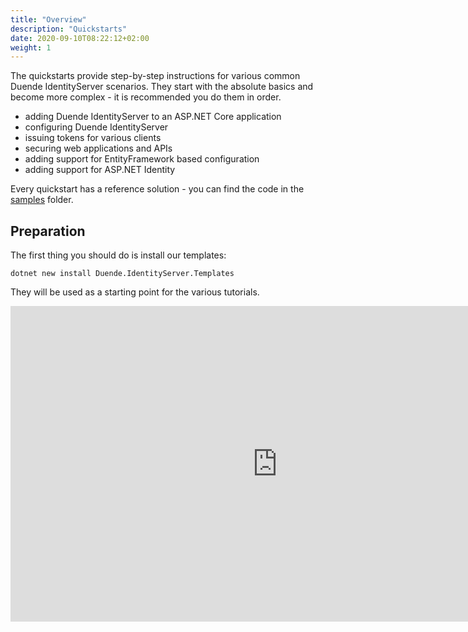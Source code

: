 ```yaml
---
title: "Overview"
description: "Quickstarts"
date: 2020-09-10T08:22:12+02:00
weight: 1
---
```


The quickstarts provide step-by-step instructions for various common Duende IdentityServer scenarios. They start with the absolute basics and become more complex - it is recommended you do them in order.

* adding Duende IdentityServer to an ASP.NET Core application
* configuring Duende IdentityServer
* issuing tokens for various clients
* securing web applications and APIs
* adding support for EntityFramework based configuration
* adding support for ASP.NET Identity

Every quickstart has a reference solution - you can find the code in the [samples](https://github.com/DuendeSoftware/Samples/tree/main/IdentityServer/v7/Quickstarts) folder.

## Preparation
The first thing you should do is install our templates:

```
dotnet new install Duende.IdentityServer.Templates
```

They will be used as a starting point for the various tutorials.

<iframe width="853" height="505" src="https://www.youtube.com/embed/cxYmODQHErM" title="YouTube video player" frameborder="0" allow="accelerometer; autoplay; clipboard-write; encrypted-media; gyroscope; picture-in-picture; web-share" referrerpolicy="strict-origin-when-cross-origin" allowfullscreen></iframe>

